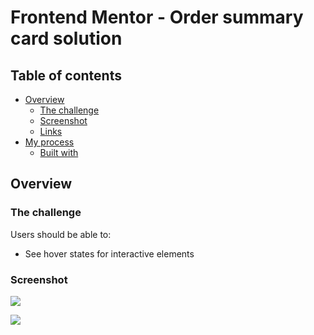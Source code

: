 # Frontend Mentor - Order summary card solution

## Table of contents

- [Overview](#overview)
  - [The challenge](#the-challenge)
  - [Screenshot](#screenshot)
  - [Links](#links)
- [My process](#my-process)
  - [Built with](#built-with)


## Overview

### The challenge

Users should be able to:

- See hover states for interactive elements

### Screenshot

![](./screenshot-desktop.png)

![](./screenshot-mobile.png)


